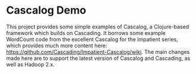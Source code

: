 Cascalog Demo
==============

This project provides some simple examples of Cascalog, a Clojure-based framework which builds on Cascading. It borrows some example WordCount code from the excellent Cascalog for the Impatient series, which provides much more content here: https://github.com/Cascading/Impatient-Cascalog/wiki. The main changes made here are to support the latest version of Cascalog and Cascading, as well as Hadoop 2.x.  
